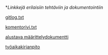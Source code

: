 **Linkkejä erilaisiin tehtäviin ja dokumentointiin*

[gitlog.txt](https://github.com/esssi/otm-harjoitustyo/blob/master/laskarit/viikko1/gitlog.txt)

[komentorivi.txt](https://github.com/esssi/otm-harjoitustyo/blob/master/laskarit/viikko1/komentorivi.txt)

[alustava määrittelydokumentti](https://github.com/esssi/otm-harjoitustyo/blob/master/dokumentointi/maarittelydokumentti.md)

[työaikakirjanpito](https://github.com/esssi/otm-harjoitustyo/blob/master/dokumentointi/tyoaikakirjanpito.md)


